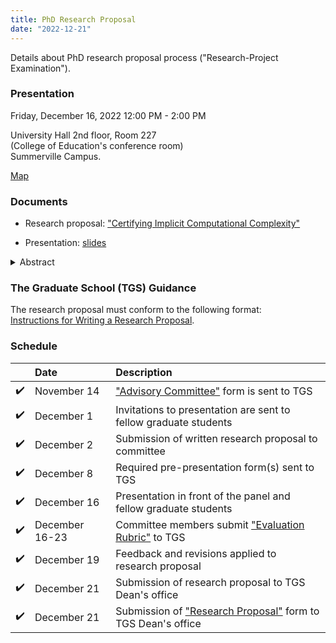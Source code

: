 ```yaml
---
title: PhD Research Proposal
date: "2022-12-21"
---
```


Details about PhD research proposal process ("Research-Project Examination").

### Presentation

Friday, December 16, 2022 12:00 PM - 2:00 PM

University Hall 2nd floor, Room 227  
(College of Education's conference room)  
Summerville Campus.

<a href="https://map.concept3d.com/?id=824#!m/268018"
target='blank'>Map</a>

### Documents

- Research proposal: <a href="../files/proposal.pdf" target="blank">"Certifying Implicit Computational Complexity"</a>

- Presentation: <a href="../files/proposal_slides.pdf" target="blank">slides</a>

<details>
  <summary>Abstract</summary>
  Complexity analysis offers developers better understanding of program's runtime behavior, but mechanical approaches to evaluate complexity properties are scarce and limited.
  This research proposal addresses this gap between computational complexity theory and its practical application.
  The main hypothesis is that techniques from Implicit Computational Complexity (ICC) provide new approaches to automatic program analysis and resolve certain limitations of the state-of-the-art complexity analysis techniques.
  This is unapparent because ICC systems have primarily been used for theoretical purposes and their practical applications are rare.
  The intent of this work is to evaluate the hypothesis along three directions.
  First to show that obtaining automatic program analysis with ICC is in fact achievable.
  Then, to demonstrate that ICC systems are viable candidates for achieving formally verified complexity analysis.
  Lastly, to confirm that ICC-based techniques find extended applications, e.g., in optimizing complexity properties during compilation.
  The formal verification aspect is particularly interesting because certifying the correctness of a complexity analysis technique has not been done before.
  Collectively these directions suggest that ICC is not just a treasure of the theorists but can move practical analyses a few steps closer to becoming a standard in modern development workflows.
</details>


### The Graduate School (TGS) Guidance

The research proposal must conform to the following format:  
[Instructions for Writing a Research Proposal][4].

### Schedule

|     | Date           | Description                                                      |
|-----|:---------------|:-----------------------------------------------------------------|
| ✔️  | November 14    | ["Advisory Committee"][1] form is sent to TGS                    |
| ✔️  | December 1     | Invitations to presentation are sent to fellow graduate students |
| ✔️  | December 2     | Submission of written research proposal to committee             |
| ✔️  | December 8     | Required pre-presentation form(s) sent to TGS                    |
| ✔️  | December 16    | Presentation in front of the panel and fellow graduate students  |
| ✔️  | December 16-23 | Committee members submit ["Evaluation Rubric"][3] to TGS         | 
| ✔️  | December 19    | Feedback and revisions applied to research proposal              |
| ✔️  | December 21    | Submission of research proposal to TGS Dean's office             |
| ✔️  | December 21    | Submission of ["Research Proposal"][2] form to TGS Dean's office |

[1]: https://www.augusta.edu/gradschool/documents/advisory-committee-phd.pdf
[2]: https://www.augusta.edu/gradschool/documents/research-proposal-form-phd.pdf
[3]: https://www.augusta.edu/gradschool/documents/2018-research-proposal-rubric.pdf
[4]: https://www.augusta.edu/gradschool/documents/writingaresearchproposal.pdf
[5]: https://catalog.augusta.edu/preview_program.php?catoid=44&poid=10480&returnto=5351c